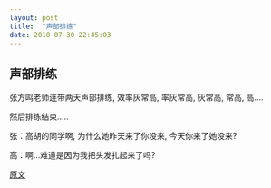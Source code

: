 ```yaml
---
layout: post
title:  "声部排练"
date: 2010-07-30 22:45:03
---
```


## 声部排练

张方鸣老师连带两天声部排练, 效率灰常高, 率灰常高, 灰常高, 常高, 高....

 

然后排练结束.....

 

 

 

 

张：高胡的同学啊, 为什么她昨天来了你没来, 今天你来了她没来? 

 

高：啊...难道是因为我把头发扎起来了吗? 


[原文](http://blog.renren.com/blog/229448814/480964848?bfrom=01020110200)
